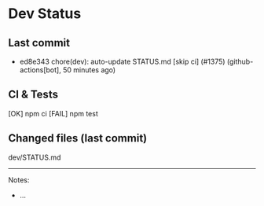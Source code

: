 # Dev Status

## Last commit
- ed8e343 chore(dev): auto-update STATUS.md [skip ci] (#1375) (github-actions[bot], 50 minutes ago)
## CI & Tests
[OK] npm ci
[FAIL] npm test

## Changed files (last commit)
dev/STATUS.md

---
Notes:
- ...
